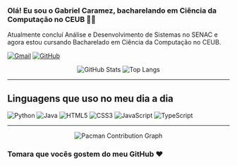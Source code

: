 ### Olá! Eu sou o Gabriel Caramez, bacharelando em Ciência da Computação no CEUB 👨‍💻

Atualmente concluí Análise e Desenvolvimento de Sistemas no SENAC e agora estou cursando Bacharelado em Ciência da Computação no CEUB.

[![Gmail](https://img.shields.io/badge/Gmail-D14836?style=for-the-badge&logo=gmail&logoColor=white)](mailto:gabrielcaramez@gmail.com)
[![GitHub](https://img.shields.io/badge/GitHub-181717?style=for-the-badge&logo=github&logoColor=white)](https://github.com/GabrielCaramez)

<div align="center">
  <img src="https://github-readme-stats.vercel.app/api?username=GabrielCaramez&hide_title=false&hide_rank=false&show_icons=true&include_all_commits=true&count_private=true&disable_animations=false&theme=dracula&hide_border=false" alt="GitHub Stats"/>
  <img src="https://github-readme-stats.vercel.app/api/top-langs?username=GabrielCaramez&locale=pt-br&hide_title=false&layout=compact&card_width=320&langs_count=5&theme=dracula&hide_border=false&order=2" alt="Top Langs"/>
</div>

---

## Linguagens que uso no meu dia a dia

![Python](https://img.shields.io/badge/Python-3776AB?style=for-the-badge&logo=python&logoColor=white) 
![Java](https://img.shields.io/badge/Java-ED8B00?style=for-the-badge&logo=openjdk&logoColor=white) 
![HTML5](https://img.shields.io/badge/HTML5-E34F26?style=for-the-badge&logo=html5&logoColor=white) 
![CSS3](https://img.shields.io/badge/CSS3-1572B6?style=for-the-badge&logo=css3&logoColor=white) 
![JavaScript](https://img.shields.io/badge/JavaScript-323330?style=for-the-badge&logo=javascript&logoColor=F7DF1E)
![TypeScript](https://img.shields.io/badge/TypeScript-3178C6?style=for-the-badge&logo=typescript&logoColor=white)

---

<p align="center">
  <picture>
    <source media="(prefers-color-scheme: dark)" srcset="https://raw.githubusercontent.com/GabrielCaramez/GabrielCaramez/output/pacman-contribution-graph-dark.svg">
    <source media="(prefers-color-scheme: light)" srcset="https://raw.githubusercontent.com/GabrielCaramez/GabrielCaramez/output/pacman-contribution-graph.svg">
    <img alt="Pacman Contribution Graph" src="https://raw.githubusercontent.com/GabrielCaramez/GabrielCaramez/output/pacman-contribution-graph.svg">
  </picture>
</p>

### Tomara que vocês gostem do meu GitHub ❤️
